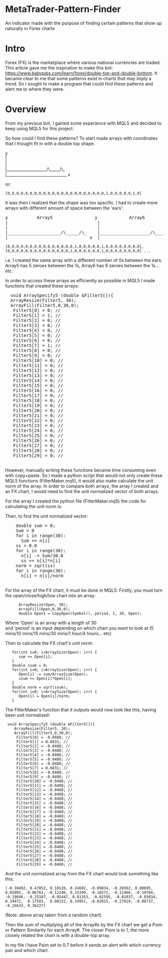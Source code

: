 # MetaTrader-Pattern-Finder
An indicator made with the purpose of finding certain patterns that show up naturally in Forex charts

# Intro 
Forex (FX) is the marketplace where various national currencies are traded. This article gave me the inspiration to make this bot: https://www.babypips.com/learn/forex/double-top-and-double-bottom. It became clear to me that some patterns exist in charts that may imply a trend. So I sought to make a program that could find these patterns and alert me to where they were. 

# Overview
From my previous bot, I gained some experience with MQL5 and decided to keep using MQL5 for this project. 

So how could I find these patterns? To start made arrays with coordinates that I thought fit in with a double top shape. 

y  
|  
|  
|\____________________/\\\_\_\_\_\_/\\\_  
|\______________________________ x  

or:  
  
`[0,0,0,0,0,0,0,0,0,0,0,0,0,0,0,0,0,0,0,0,0,0,1,0,0,0,0,0,1,0]`

It was then I realized that the shape was too specific. I had to create more arrays with different amount of space between the 'ears':  
<pre>
y           Array5                y            Array6              y           Array7               y             Array8  
|                                  |                                |                                |
|                                  |                                |                                |
|____________________/\_____/\_    |___________________/\______/\_  |__________________/\_______/\_  |_________________/\________/\_
|______________________________ x  |______________________________  |______________________________  |______________________________
</pre>
`[0,0,0,0,0,0,0,0,0,0,0,0,0,0,0,1,0,0,0,0,0,1,0,0,0,0,0,0,0,0], [0,0,0,0,0,0,0,0,0,0,0,0,0,0,1,0,0,0,0,0,0,1,0,0,0,0,0,0,0,0] ... `

i.e. I created the same array with a different number of 0s between the ears. Array5 has 5 zeroes between the 1s, Array6 has 6 zeroes between the 1s... etc. 

In order to access these arrays as efficiently as possible in MQL5 I made functions that created these arrays: 
  <pre>
  void ArraySpecify5 (double &Filter5[]){
  ArrayResize(Filter5, 30);
  ArrayFill(Filter5,0,30,0);
   Filter5[0] = 0; //
   Filter5[1] = 1; //
   Filter5[2] = 0; //
   Filter5[3] = 0; //
   Filter5[4] = 0; //
   Filter5[5] = 0; //
   Filter5[6] = 0; //
   Filter5[7] = 1; //
   Filter5[8] = 0; //
   Filter5[9] = 0; //
   Filter5[10] = 0; //
   Filter5[11] = 0; //
   Filter5[12] = 0; //
   Filter5[13] = 0; //
   Filter5[14] = 0; //
   Filter5[15] = 0; //
   Filter5[16] = 0; //
   Filter5[17] = 0; //
   Filter5[18] = 0; //
   Filter5[19] = 0; //
   Filter5[20] = 0; //
   Filter5[21] = 0; //
   Filter5[22] = 0; //
   Filter5[23] = 0; //
   Filter5[24] = 0; //
   Filter5[25] = 0; //
   Filter5[26] = 0; //
   Filter5[27] = 0; //
   Filter5[28] = 0; //
   Filter5[29] = 0; //
   </pre>  
     
However, manually writing these functions became time consuming even with copy+paste. So I made a python script that would not only create these MQL5 functions (FilterMaker.mq5), it would also make calculate the unit norm of the array. In order to compare both arrays, the array I created and an FX chart, I would need to find the unit normalized vector of both arrays. 

For the array I created the python file (FilterMaker.mq5) the code for calculating the unit norm is:
       
Then, to find the unit normalized vector:
   <pre>
    double sum = 0;
    Sum = 0
    for i in range(30):
      Sum += n[i]
    ss = 0.0
    for i in range(30):
      n[i] -= Sum/30.0
      ss += n[i]*n[i]
    norm = sqrt(ss)
    for i in range(30):
      n[i] = n[i]/norm
     </pre>
  For the array of the FX chart, it must be done in MQL5:
  Firstly, you must turn the open/close/high/low chart into an array:
  
          ArrayResize(Open, 30);
          ArrayFill(Open,0,30,0);
          double Open1 = CopyOpen(Symbol(), period, 1, 30, Open);
          
Where \'Open\' is an array with a length of 30  
and \'period\' is an input depending on which chart you want to look at (5 mins/10 mins/15 mins/30 mins/1 hour/4 hours... etc)  

Then to calculate the FX chart's unit norm:  
```
   for(int i=0; i<ArraySize(Open); i++) { 
      sum += Open[i];
   } 
   double ssum = 0; 
   for(int i=0; i<ArraySize(Open); i++) { 
      Open[i] -= sum/ArraySize(Open); 
      ssum += Open[i]*Open[i]; 
   } 
   double norm = sqrt(ssum); 
   for(int i=0; i<ArraySize(Open); i++) { 
      Open[i] = Open[i]/norm; 
   }  
```  
The FilterMaker's function that it outputs would now look like this, having been unit normalized:  
```
 void ArraySpecify5 (double &Filter5[]){ 
    ArrayResize(Filter5, 30); 
    ArrayFill(Filter5,0,30,0); 
     Filter5[0] = -0.0488; // 
     Filter5[1] = 0.6831; // 
     Filter5[2] = -0.0488; // 
     Filter5[3] = -0.0488; // 
     Filter5[4] = -0.0488; // 
     Filter5[5] = -0.0488; // 
     Filter5[6] = -0.0488; // 
     Filter5[7] = 0.6831; // 
     Filter5[8] = -0.0488; // 
     Filter5[9] = -0.0488; // 
     Filter5[10] = -0.0488; // 
     Filter5[11] = -0.0488; // 
     Filter5[12] = -0.0488; // 
     Filter5[13] = -0.0488; // 
     Filter5[14] = -0.0488; // 
     Filter5[15] = -0.0488; // 
     Filter5[16] = -0.0488; // 
     Filter5[17] = -0.0488; // 
     Filter5[18] = -0.0488; // 
     Filter5[19] = -0.0488; // 
     Filter5[20] = -0.0488; // 
     Filter5[21] = -0.0488; // 
     Filter5[22] = -0.0488; // 
     Filter5[23] = -0.0488; // 
     Filter5[24] = -0.0488; // 
     Filter5[25] = -0.0488; // 
     Filter5[26] = -0.0488; // 
     Filter5[27] = -0.0488; // 
     Filter5[28] = -0.0488; // 
     Filter5[29] = -0.0488; // 
```

And the unit normalized array from the FX chart would look something like this:   

`[-0.10492, 0.47852, 0.10126, 0.24602, -0.09834, -0.20362, 0.00695, 0.03985, -0.06763, -0.12246, 0.15390, -0.10272, -0.12466, -0.19704, -0.19046, -0.25187, -0.05447, 0.01353, -0.02595, -0.01937, -0.03034,  0.34472,  0.17583,  0.08152, 0.14951, -0.02815, -0.27819, -0.08737, -0.16633, 0.36227]`   

(Note: above array taken from a random chart)   

  

Then the sum of multiplying all of the Array#s by the FX chart we get a Psim or Pattern Similarity for each Array#. The closer Psim is to 1, the more closely related the chart is with a double-top array.   

In my file I have Psim set to 0.7 before it sends an alert with which currency pair and which chart. 
   
